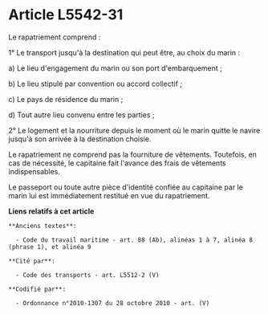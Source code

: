 # Article L5542-31

Le rapatriement comprend :

1° Le transport jusqu'à la destination qui peut être, au choix du marin :

a) Le lieu d'engagement du marin ou son port d'embarquement ;

b) Le lieu stipulé par convention ou accord collectif ;

c) Le pays de résidence du marin ;

d) Tout autre lieu convenu entre les parties ;

2° Le logement et la nourriture depuis le moment où le marin quitte le navire jusqu'à son arrivée à la destination choisie.

Le rapatriement ne comprend pas la fourniture de vêtements. Toutefois, en cas de nécessité, le capitaine fait l'avance des
frais de vêtements indispensables.

Le passeport ou toute autre pièce d'identité confiée au capitaine par le marin lui est immédiatement restitué en vue du
rapatriement.

**Liens relatifs à cet article**

	**Anciens textes**:

	  - Code du travail maritime - art. 88 (Ab), alinéas 1 à 7, alinéa 8 (phrase 1), et alinéa 9

	**Cité par**:

	  - Code des transports - art. L5512-2 (V)

	**Codifié par**:

	  - Ordonnance n°2010-1307 du 28 octobre 2010 - art. (V)
